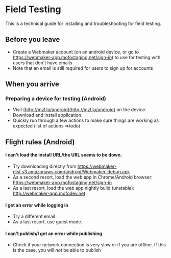 # Field Testing

This is a technical guide for installing and troubleshooting for field testing.

## Before you leave

* Create a Webmaker account (on an android device, or go to https://webmaker-app.mofostaging.net/sign-in) to use for testing with users that don't have emails
* Note that an email is still required for users to sign up for accounts

## When you arrive

### Preparing a device for testing (Android)

* Visit [http://mzl.la/android](http://mzl.la/android) on the device. Download and install application.
* Quickly run through a few actions to make sure things are working as expected (list of actions =>todo)

## Flight rules (Android)

#### I can't load the install URL/the URL seems to be down.

* Try downloading directly from https://webmaker-dist.s3.amazonaws.com/android/Webmaker-debug.apk
* As a second resort, load the web app in Chrome/Android browser: https://webmaker-app.mofostaging.net/sign-in
* As a last resort, load the web app nightly build (unstable): http://webmaker-app.mofodev.net

#### I get an error while logging in

* Try a different email
* As a last resort, use guest mode.

#### I can't publish/I get an error while publishing

* Check if your network connection is very slow or if you are offline. If this is the case, you will *not* be able to publish





